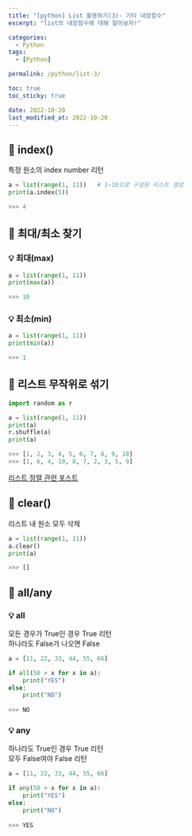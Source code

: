 ```yaml
---
title: "[python] List 활용하기(3)- 기타 내장함수"
excerpt: "list의 내장함수에 대해 알아보자!"

categories:
  - Python
tags:
  - [Python]

permalink: /python/list-3/

toc: true
toc_sticky: true

date: 2022-10-20
last_modified_at: 2022-10-20
---
```



## 🚀 index()
특정 원소의 index number 리턴  

```python
a = list(range(1, 11))   # 1~10으로 구성된 리스트 생성
print(a.index(5))

>>> 4
```

## 🚀 최대/최소 찾기
### 💡 최대(max)

```python
a = list(range(1, 11))
print(max(a))

>>> 10
```

### 💡 최소(min)

```python
a = list(range(1, 11))
print(min(a))

>>> 1
```

## 🚀 리스트 무작위로 섞기

```python
import random as r

a = list(range(1, 11))
print(a)
r.shuffle(a)
print(a)

>>> [1, 2, 3, 4, 5, 6, 7, 8, 9, 10]
>>> [1, 6, 4, 10, 8, 7, 2, 3, 5, 9]
```
[리스트 정렬 관련 포스트](/python/list-2/)

## 🚀 clear()
리스트 내 원소 모두 삭제

```python
a = list(range(1, 11))
a.clear()
print(a)

>>> []
```


## 🚀 all/any
### 💡 all

모든 경우가 True인 경우 True 리턴  
하나라도 False가 나오면 False

```python
a = [11, 22, 33, 44, 55, 66]

if all(50 > x for x in a):
    print("YES")
else:
    print("NO")
    
>>> NO
```

### 💡 any
하나라도 True인 경우 True 리턴  
모두 False여야 False 리턴

```python
a = [11, 22, 33, 44, 55, 66]

if any(50 > x for x in a):
    print("YES")
else:
    print("NO")
    
>>> YES
```

